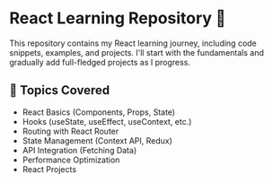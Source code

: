 # React Learning Repository 🚀

This repository contains my React learning journey, including code snippets, examples, and projects. I'll start with the fundamentals and gradually add full-fledged projects as I progress.

## 📌 Topics Covered
- React Basics (Components, Props, State)
- Hooks (useState, useEffect, useContext, etc.)
- Routing with React Router
- State Management (Context API, Redux)
- API Integration (Fetching Data)
- Performance Optimization
- React Projects